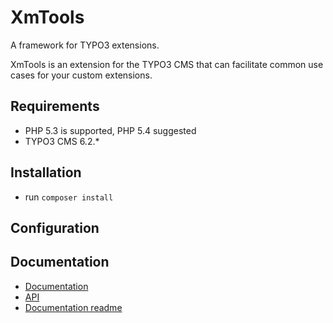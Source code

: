 # XmTools
A framework for TYPO3 extensions.

XmTools is an extension for the TYPO3 CMS that can facilitate common use cases for your custom extensions.

## Requirements

* PHP 5.3 is supported, PHP 5.4 suggested
* TYPO3 CMS 6.2.*

## Installation
* run `composer install`

## Configuration

## Documentation

* [Documentation](http://xm-tools.readthedocs.org)
* [API](http://xm-tools.readthedocs.org/en/documentation/_static/api/index.html)
* [Documentation readme](docs/README.md)
